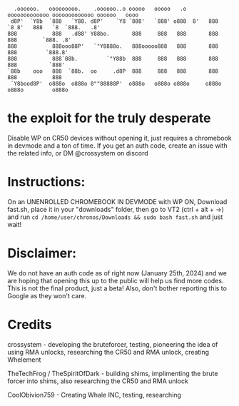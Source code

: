 ```
  .oooooo.   ooooooooo.    .oooooo..o ooooo   ooooo   .o  ooooooooooooo ooooooooooooo oooooo   oooo 
 d8P'  `Y8b  `888   `Y88. d8P'    `Y8 `888'   `888' o888  8'   888   `8 8'   888   `8  `888.   .8'  
888           888   .d88' Y88bo.       888     888   888       888           888        `888. .8'   
888           888ooo88P'   `"Y8888o.   888ooooo888   888       888           888         `888.8' 
888           888`88b.         `"Y88b  888     888   888       888           888          `888'  
`88b    ooo   888  `88b.  oo     .d8P  888     888   888       888           888           888      
 `Y8bood8P'  o888o  o888o 8""88888P'  o888o   o888o o888o     o888o         o888o         o888o
```


# the exploit for the truly desperate
Disable WP on CR50 devices without opening it, just requires a chromebook in devmode and a ton of time.
If you get an auth code, create an issue with the related info, or DM @crossystem on discord

# Instructions:
On an UNENROLLED CHROMEBOOK IN DEVMODE with WP ON,
Download fast.sh, place it in your "downloads" folder, then go to VT2 (ctrl + alt + ->) and run 
```cd /home/user/chronos/Downloads && sudo bash fast.sh```
and just wait!

# Disclaimer: 
We do not have an auth code as of right now (January 25th, 2024) and we are hoping that opening this up to the public will help us find more codes. This is not the final product, just a beta! Also, don't bother reporting this to Google as they won't care.

# Credits
crossystem - developing the bruteforcer, testing, pioneering the idea of using RMA unlocks, researching the CR50 and RMA unlock, creating Whelement

TheTechFrog / TheSpiritOfDark - building shims, implimenting the brute forcer into shims, also researching the CR50 and RMA unlock 

CoolObivion759 - Creating Whale INC, testing, researching
